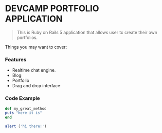 # DEVCAMP PORTFOLIO APPLICATION

>This is Ruby on Rails 5 application that allows user to create their own portfolios.

Things you may want to cover:

### Features
- Realtime chat engine.
- Blog
- Portfolio
- Drag and drop interface
### Code Example
```ruby 
def my_great_method
puts "here it is"
end
```

```javascript 
alert ('hi there!')
```

